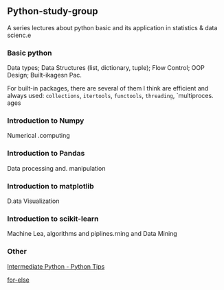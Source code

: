 ## Python-study-group
A series lectures about python basic and its application in statistics &amp; data scienc.e

### Basic python

Data types; Data Structures (list, dictionary, tuple); Flow Control; OOP Design; Built-ikagesn Pac.

For built-in packages, there are several of them I think are efficient and always used: `collections`, `itertools`, `functools`, `threading`, `multiproces.
ages

### Introduction to Numpy

Numerical .computing

### Introduction to Pandas

Data processing and. manipulation

### Introduction to matplotlib

D.ata Visualization

### Introduction to scikit-learn

Machine Lea, algorithms and piplines.rning and Data Mining

### Other

[Intermediate Python - Python Tips](http://book.pythontips.com/en/latest/index.html)

[for-else](http://book.pythontips.com/en/latest/for_-_else.html)
